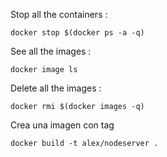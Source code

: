 Stop all the containers :

```
docker stop $(docker ps -a -q)
```

See all the images :

```
docker image ls
```

Delete all the images :

```
docker rmi $(docker images -q)
```

Crea una imagen con tag

```
docker build -t alex/nodeserver .
```
